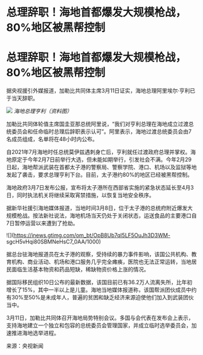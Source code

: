 # 总理辞职！海地首都爆发大规模枪战，80%地区被黑帮控制

# 总理辞职！海地首都爆发大规模枪战，80%地区被黑帮控制

据央视援引外媒报道，加勒比共同体主席3月11日证实，海地总理阿里埃尔·亨利已于当天辞职。

![](https://inews.gtimg.com/om_bt/O9bwG7rTO2l-YJ5t5CLp1NmgxHkPhFagUJklzgk8OwNIkAA/1000)
_海地总理亨利（资料图）_

加勒比共同体轮值主席国圭亚那总统阿里说，“我们对亨利总理在海地成立过渡总统委员会和任命临时总理后辞职表示认可”。阿里表示，海地过渡总统委员会由7名成员组成，名单将在48小时内公布。

自2021年7月海地时任总统莫伊兹遇刺身亡后，亨利就任过渡政府总理并掌权。海地原定于今年2月7日前举行大选，但未能如期举行，引发社会不满。今年2月29日起，海地帮派武装在首都太子港的警察局、警察学院、港口、机场以及监狱等地发起了袭击，要求总理亨利下台。目前，太子港约80%的地区已经被黑帮控制。

海地政府3月7日发布公报，宣布将太子港所在西部省实施的紧急状态延长至4月3日，同时执法机关将继续采取宵禁措施，以恢复当地安全秩序。

据新华社援引海地媒体报道，当地时间3月8日，位于太子港的总统府附近爆发大规模枪战。按法新社说法，海地机场当天仍处于关闭状态，运送食品的主要港口自7日暂停运营以来遭到了抢劫。

![](https://inews.gtimg.com/om_bt/OpB8Ub7qI5LF5OuJh3D3WM-
sgcH5vHqi80SBMNeHsC7_0AA/1000)

据总台驻海地报道员在太子港的观察，受持续的暴力事件影响，该国公共机构、教育机构、商业活动、机场和港口服务几乎完全瘫痪，医院也无法正常运转，当地居民面临生活基本物资和药品短缺，稀缺物资价格上涨的情况。

据国际移民组织10日公布的最新数据，该国目前已有36.2万人流离失所，比年初增长了15%，其中一半以上是儿童。海地当地媒体报道称，该国帮派团伙成员中约有30%至50%是未成年人，普遍的贫困和缺乏经济来源迫使他们加入到武装团伙当中。

3月11日，加勒比共同体召开海地局势特别会议。多国与会代表在发布会上表示，支持海地建立一个独立和包容的总统委员会管理国家，并成立临时选举委员会，加速推进海地选举进程。

来源：央视新闻

